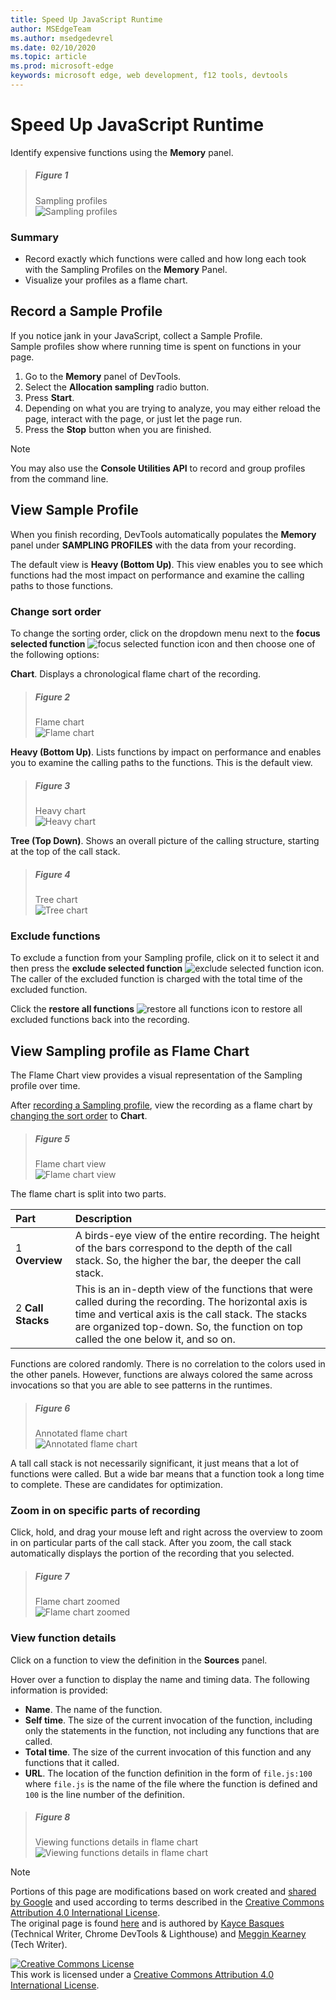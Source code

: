```yaml
---
title: Speed Up JavaScript Runtime
author: MSEdgeTeam
ms.author: msedgedevrel
ms.date: 02/10/2020
ms.topic: article
ms.prod: microsoft-edge
keywords: microsoft edge, web development, f12 tools, devtools
---
```

<!-- Copyright Kayce Basques and Meggin Kearney

   Licensed under the Apache License, Version 2.0 (the "License");
   you may not use this file except in compliance with the License.
   You may obtain a copy of the License at

       https://www.apache.org/licenses/LICENSE-2.0

   Unless required by applicable law or agreed to in writing, software
   distributed under the License is distributed on an "AS IS" BASIS,
   WITHOUT WARRANTIES OR CONDITIONS OF ANY KIND, either express or implied.
   See the License for the specific language governing permissions and
   limitations under the License. -->





# Speed Up JavaScript Runtime   




Identify expensive functions using the **Memory** panel.  

> ##### Figure 1  
> Sampling profiles  
> ![Sampling profiles][ImageCpuProfile]  

### Summary  

*   Record exactly which functions were called and how long each took with the Sampling Profiles on the **Memory** Panel.  
*   Visualize your profiles as a flame chart.  

## Record a Sample Profile   

If you notice jank in your JavaScript, collect a Sample Profile.  
Sample profiles show where running time is spent on functions in your page.  

1.  Go to the **Memory** panel of DevTools.  
1.  Select the **Allocation sampling** radio button.  
1.  Press **Start**.  
1.  Depending on what you are trying to analyze, you may either reload the page, interact with the page, or just let the page run.  
1.  Press the **Stop** button when you are finished.  

> [!NOTE]
> You may also use the **Console Utilities API** to record and group profiles from the command line.  

<!--todo: add Console Utilities API section when available  -->  

## View Sample Profile   

When you finish recording, DevTools automatically populates the **Memory** panel under **SAMPLING PROFILES** with the data from your recording.  

The default view is **Heavy \(Bottom Up\)**.  This view enables you to see which functions had the most impact on performance and examine the calling paths to those functions.  

### Change sort order   

To change the sorting order, click on the dropdown menu next to the **focus selected function** ![focus selected function][ImageFocusIcon] icon and then choose one of the following options:  

**Chart**.  Displays a chronological flame chart of the recording.  

> ##### Figure 2  
> Flame chart  
> ![Flame chart][ImageFlameChart]  

**Heavy \(Bottom Up\)**.  Lists functions by impact on performance and enables you to examine the calling paths to the functions.  This is the default view.  

> ##### Figure 3  
> Heavy chart  
> ![Heavy chart][ImageHeavyChart]  

**Tree \(Top Down\)**.  Shows an overall picture of the calling structure, starting at the top of the call stack.  

> ##### Figure 4  
> Tree chart  
> ![Tree chart][ImageTreeChart]  

### Exclude functions   

To exclude a function from your Sampling profile, click on it to select it and then press the **exclude selected function** ![exclude selected function][ImageExcludeIcon] icon.  The caller of the excluded function is charged with the total time of the excluded function.  

Click the **restore all functions** ![restore all functions][ImageRestoreIcon] icon to restore all excluded functions back into the recording.  

## View Sampling profile as Flame Chart   

The Flame Chart view provides a visual representation of the Sampling profile over time.  

After [recording a Sampling profile](#record-a-cpu-profile), view the recording as a flame chart by [changing the sort order](#change-sort-order) to **Chart**.  

> ##### Figure 5  
> Flame chart view  
> ![Flame chart view][ImageFlameChartView]  

The flame chart is split into two parts.  

| Part | Description |  
|:--- |:--- |  
| 1 **Overview** | A birds-eye view of the entire recording.  The height of the bars correspond to the depth of the call stack.  So, the higher the bar, the deeper the call stack.  |  
| 2 **Call Stacks** | This is an in-depth view of the functions that were called during the recording.  The horizontal axis is time and vertical axis is the call stack.  The stacks are organized top-down.  So, the function on top called the one below it, and so on.  |  

Functions are colored randomly.  There is no correlation to the colors used in the other panels.  However, functions are always colored the same across invocations so that you are able to see patterns in the runtimes.  

> ##### Figure 6  
> Annotated flame chart  
> ![Annotated flame chart][ImageAnnotatedFlameChart]  

A tall call stack is not necessarily significant, it just means that a lot of functions were called.  But a wide bar means that a function took a long time to complete.  These are candidates for optimization.  

### Zoom in on specific parts of recording   

Click, hold, and drag your mouse left and right across the overview to zoom in on particular parts of the call stack. After you zoom, the call stack automatically displays the portion of the recording that you selected.  

> ##### Figure 7  
> Flame chart zoomed  
> ![Flame chart zoomed][ImageFlameChartZoomed]  

### View function details   

Click on a function to view the definition in the **Sources** panel.  

Hover over a function to display the name and timing data.  The following information is provided:  

*   **Name**.  The name of the function.  
*   **Self time**.  The size of the current invocation of the function, including only the statements in the function, not including any functions that are called.  
*   **Total time**.  The size of the current invocation of this function and any functions that it called.  
*   **URL**.  The location of the function definition in the form of `file.js:100` where `file.js` is the name of the file where the function is defined and `100` is the line number of the definition.  
<!--*   **Aggregated self time**.  Aggregate time for all invocations of the function across the recording, not including functions called by this function.  -->  
<!--*   **Aggregated total time**.  Aggregate total time for all invocations of the function, including functions called by this function.  -->  
<!--*   **Not optimized**.  If the profiler has detected a potential optimization for the function it lists it here.  -->  

> ##### Figure 8  
> Viewing functions details in flame chart  
> ![Viewing functions details in flame chart][ImageFunctionsDetails]  

<!--## Feedback   -->  



<!-- image links -->  

[ImageExcludeIcon]: images/exclude-icon.msft.png  
[ImageFocusIcon]: images/focus-icon.msft.png  
[ImageRestoreIcon]: images/restore-icon.msft.png  

[ImageCpuProfile]: images/gh-nodejs-benchmarks-run-memory-sampling-profiles-heavy-bottom-up.msft.png "Figure 1: Sampling profiles"  
[ImageFlameChart]: images/gh-nodejs-benchmarks-run-memory-sampling-profiles-chart.msft.png "Figure 2: Flame chart"  
[ImageHeavyChart]: images/gh-nodejs-benchmarks-run-memory-sampling-profiles-heavy-bottom-up.msft.png "Figure 3: Heavy chart"  
[ImageTreeChart]: images/gh-nodejs-benchmarks-run-memory-sampling-profiles-tree-top-down.msft.png "Figure 4: Tree chart"  
[ImageFlameChartView]: images/gh-nodejs-benchmarks-run-memory-sampling-profiles-chart.msft.png "Figure 5: Flame chart view"  
[ImageAnnotatedFlameChart]: images/gh-nodejs-benchmarks-run-memory-sampling-profiles-chart-highlighted.msft.png "Figure 6: Annotated flame chart"  
[ImageFlameChartZoomed]: images/gh-nodejs-benchmarks-run-memory-sampling-profiles-chart-zoomed.msft.png "Figure 7: Flame chart zoomed"  
[ImageFunctionsDetails]: images/gh-nodejs-benchmarks-run-memory-sampling-profiles-chart-hover.msft.png "Figure 8: Viewing functions details in flame chart"  

<!-- links -->  

<!--[DevtoolsConsoleUtilities]: ..console/utilities.md "Console Utilities API Reference"  -->  
<!--[DevtoolsConsoleUtilitiesProfile]: ..console/utilities.md#profile "profile - Console Utilities API Reference"  -->  
<!--[DevtoolsConsoleUtilitiesProfileEnd]: ..console/utilities.md#profileend "profileEnd - Console Utilities API Reference"  -->  

> [!NOTE]
> Portions of this page are modifications based on work created and [shared by Google][GoogleSitePolicies] and used according to terms described in the [Creative Commons Attribution 4.0 International License][CCA4IL].  
> The original page is found [here](https://developers.google.com/web/tools/chrome-devtools/rendering-tools/js-execution) and is authored by [Kayce Basques][KayceBasques] \(Technical Writer, Chrome DevTools & Lighthouse\) and [Meggin Kearney][MegginKearney] \(Tech Writer\).  

[![Creative Commons License][CCby4Image]][CCA4IL]  
This work is licensed under a [Creative Commons Attribution 4.0 International License][CCA4IL].  

[CCA4IL]: https://creativecommons.org/licenses/by/4.0  
[CCby4Image]: https://i.creativecommons.org/l/by/4.0/88x31.png  
[GoogleSitePolicies]: https://developers.google.com/terms/site-policies  
[KayceBasques]: https://developers.google.com/web/resources/contributors/kaycebasques  
[MegginKearney]: https://developers.google.com/web/resources/contributors/megginkearney  